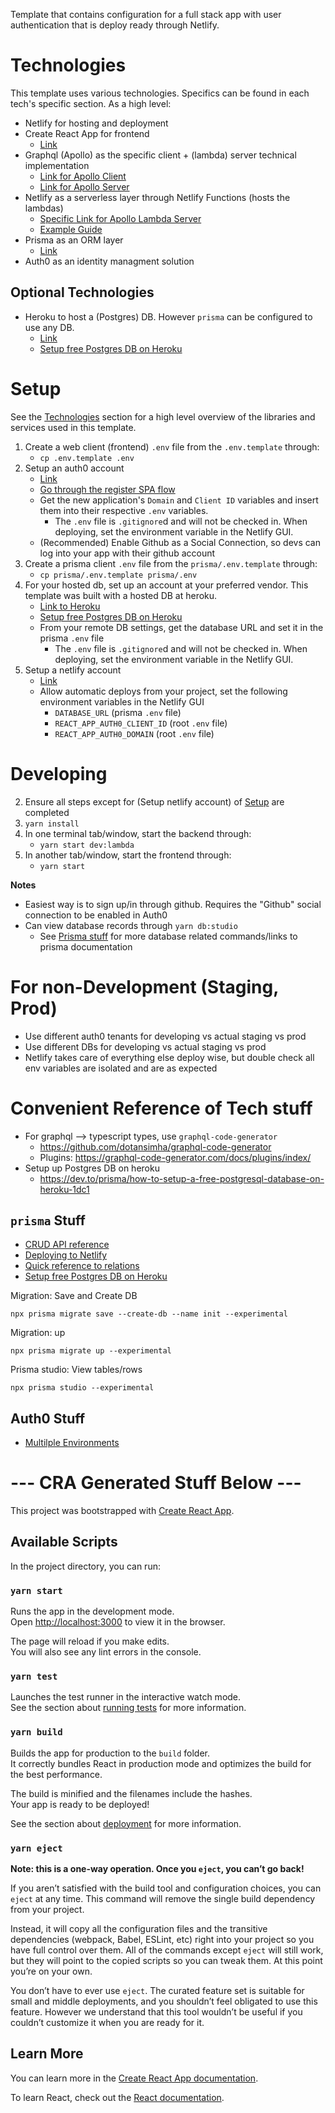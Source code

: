 Template that contains configuration for a full stack app with user authentication that is deploy ready through Netlify.

# Technologies
This template uses various technologies. Specifics can be found in each tech's specific section. As a high level:

- Netlify for hosting and deployment
- Create React App for frontend
    - [Link](https://github.com/facebook/create-react-app)
- Graphql (Apollo) as the specific client + (lambda) server technical implementation
    - [Link for Apollo Client](https://www.apollographql.com/docs/react/get-started/)
    - [Link for Apollo Server](https://www.apollographql.com/docs/apollo-server/getting-started/)
- Netlify as a serverless layer through Netlify Functions (hosts the lambdas)
    - [Specific Link for Apollo Lambda Server](https://www.apollographql.com/docs/apollo-server/deployment/lambda/)
    - [Example Guide](https://www.apollographql.com/docs/apollo-server/deployment/netlify/)
- Prisma as an ORM layer
    - [Link](https://www.prisma.io/)
- Auth0 as an identity managment solution

## Optional Technologies
- Heroku to host a (Postgres) DB. However `prisma` can be configured to use any DB.
    - [Link](https://www.heroku.com/)
    - [Setup free Postgres DB on Heroku](https://dev.to/prisma/how-to-setup-a-free-postgresql-database-on-heroku-1dc1)

# Setup
See the [Technologies](#technologies) section for a high level overview of the libraries and services used in this template.

1. Create a web client (frontend) `.env` file from the `.env.template` through:
    - `cp .env.template .env`
1. Setup an auth0 account
    - [Link](https://auth0.com/)
    - [Go through the register SPA flow](https://auth0.com/docs/dashboard/guides/applications/register-app-spa)
    - Get the new application's `Domain` and `Client ID` variables and insert them into their respective `.env` variables.
        - The `.env` file is `.gitignore`d and will not be checked in. When deploying, set the environment variable in the Netlify GUI.
    - (Recommended) Enable Github as a Social Connection, so devs can log into your app with their github account
1. Create a prisma client `.env` file from the `prisma/.env.template` through:
    - `cp prisma/.env.template prisma/.env`
1. For your hosted db, set up an account at your preferred vendor. This template was built with a hosted DB at heroku.
    - [Link to Heroku](https://www.heroku.com/)
    - [Setup free Postgres DB on Heroku](https://dev.to/prisma/how-to-setup-a-free-postgresql-database-on-heroku-1dc1)
    - From your remote DB settings, get the database URL and set it in the prisma `.env` file
        - The `.env` file is `.gitignore`d and will not be checked in. When deploying, set the environment variable in the Netlify GUI.
1. Setup a netlify account
    - [Link](https://www.netlify.com/)
    - Allow automatic deploys from your project, set the following environment variables in the Netlify GUI
        - `DATABASE_URL` (prisma `.env` file)
        - `REACT_APP_AUTH0_CLIENT_ID` (root `.env` file)
        - `REACT_APP_AUTH0_DOMAIN` (root `.env` file)

# Developing

2. Ensure all steps except for (Setup netlify account) of [Setup](#setup) are completed
2. `yarn install`
2. In one terminal tab/window, start the backend through:
    - `yarn start dev:lambda`
2. In another tab/window, start the frontend through:
    - `yarn start`

**Notes**
- Easiest way is to sign up/in through github. Requires the "Github" social connection to be enabled in Auth0
- Can view database records through `yarn db:studio`
    - See [Prisma stuff](#prisma-stuff) for more database related commands/links to prisma documentation

# For non-Development (Staging, Prod)
- Use different auth0 tenants for developing vs actual staging vs prod
- Use different DBs for developing vs actual staging vs prod
- Netlify takes care of everything else deploy wise, but double check all env variables are isolated and are as expected

# Convenient Reference of Tech stuff

- For graphql --> typescript types, use `graphql-code-generator`
    - https://github.com/dotansimha/graphql-code-generator
    - Plugins: https://graphql-code-generator.com/docs/plugins/index/
- Setup up Postgres DB on heroku
    - https://dev.to/prisma/how-to-setup-a-free-postgresql-database-on-heroku-1dc1

## `prisma` Stuff

- [CRUD API reference](https://www.prisma.io/docs/reference/tools-and-interfaces/prisma-client/crud)
- [Deploying to Netlify](https://www.prisma.io/docs/guides/deployment/deploying-to-netlify)
- [Quick reference to relations](https://www.prisma.io/docs/reference/tools-and-interfaces/prisma-schema/relations)
- [Setup free Postgres DB on Heroku](https://dev.to/prisma/how-to-setup-a-free-postgresql-database-on-heroku-1dc1)


Migration: Save and Create DB

```
npx prisma migrate save --create-db --name init --experimental
```

Migration: up

```
npx prisma migrate up --experimental
```

Prisma studio: View tables/rows

```
npx prisma studio --experimental
```

## Auth0 Stuff

- [Multilple Environments](https://auth0.com/docs/dev-lifecycle/setting-up-env#set-the-environment)

# --- CRA Generated Stuff Below ---

This project was bootstrapped with [Create React App](https://github.com/facebook/create-react-app).

## Available Scripts

In the project directory, you can run:

### `yarn start`

Runs the app in the development mode.<br />
Open [http://localhost:3000](http://localhost:3000) to view it in the browser.

The page will reload if you make edits.<br />
You will also see any lint errors in the console.

### `yarn test`

Launches the test runner in the interactive watch mode.<br />
See the section about [running tests](https://facebook.github.io/create-react-app/docs/running-tests) for more information.

### `yarn build`

Builds the app for production to the `build` folder.<br />
It correctly bundles React in production mode and optimizes the build for the best performance.

The build is minified and the filenames include the hashes.<br />
Your app is ready to be deployed!

See the section about [deployment](https://facebook.github.io/create-react-app/docs/deployment) for more information.

### `yarn eject`

**Note: this is a one-way operation. Once you `eject`, you can’t go back!**

If you aren’t satisfied with the build tool and configuration choices, you can `eject` at any time. This command will remove the single build dependency from your project.

Instead, it will copy all the configuration files and the transitive dependencies (webpack, Babel, ESLint, etc) right into your project so you have full control over them. All of the commands except `eject` will still work, but they will point to the copied scripts so you can tweak them. At this point you’re on your own.

You don’t have to ever use `eject`. The curated feature set is suitable for small and middle deployments, and you shouldn’t feel obligated to use this feature. However we understand that this tool wouldn’t be useful if you couldn’t customize it when you are ready for it.

## Learn More

You can learn more in the [Create React App documentation](https://facebook.github.io/create-react-app/docs/getting-started).

To learn React, check out the [React documentation](https://reactjs.org/).
